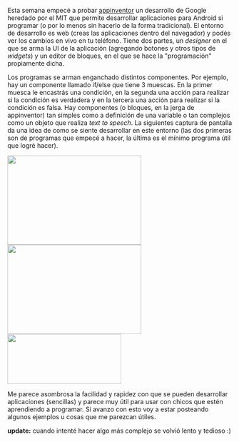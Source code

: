 <html><body><p>Esta semana empecé a probar <a href="http://appinventor.mit.edu/" target="_blank">appinventor</a> un desarrollo de Google heredado por el MIT que permite desarrollar aplicaciones para Android si programar (o por lo menos sin hacerlo de la forma tradicional). El entorno de desarrollo es web (creas las aplicaciones dentro del navegador) y podés ver los cambios en vivo en tu teléfono. Tiene dos partes, un <em>designer</em> en el que se arma la UI de la aplicación (agregando botones y otros tipos de <em>widgets</em>) y un editor de bloques, en el que se hace la "programación" propiamente dicha.



Los programas se arman enganchado distintos componentes. Por ejemplo, hay un componente llamado if/else que tiene 3 muescas. En la primer muesca le encastrás una condición, en la segunda una acción para realizar si la condición es verdadera y en la tercera una acción para realizar si la condición es falsa. Hay componentes (o bloques, en la jerga de appinventor) tan simples como a definición de una variable o tan complejos como un objeto que realiza <em>text to speech</em>. La siguientes captura de pantalla da una idea de como se siente desarrollar en este entorno (las dos primeras son de programas que empecé a hacer, la última es el mínimo programa útil que logré hacer).



<a href="/wp-content/uploads/2013/03/talkbookCode.png"><img class="aligncenter size-medium wp-image-4390" title="talkbookCode" alt="" src="/wp-content/uploads/2013/03/talkbookCode-300x200.png" width="300" height="200"></a><a href="/wp-content/uploads/2013/03/tinydb.png"><img class="aligncenter size-medium wp-image-4392" title="tinydb" alt="" src="/wp-content/uploads/2013/03/tinydb-300x200.png" width="300" height="200"></a><a href="/wp-content/uploads/2013/03/simpler.png"><img class="aligncenter size-full wp-image-4391" title="simplest" alt="" src="/wp-content/uploads/2013/03/simpler.png" width="255" height="112"></a>

Me parece asombrosa la facilidad y rapidez con que se pueden desarrollar aplicaciones (sencillas) y parece muy útil para usar con chicos que estén aprendiendo a programar. Si avanzo con esto voy a estar posteando algunos ejemplos u cosas que me parezcan útiles.



<strong>update:</strong> cuando intenté hacer algo más complejo se volvió lento y tedioso :)</p></body></html>